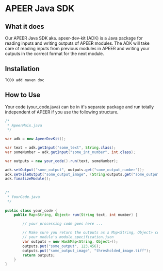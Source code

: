 # APEER Java SDK

## What it does

Our APEER Java SDK aka. apeer-dev-kit (ADK) is a Java package for reading inputs and writing outputs of APEER modules. The ADK will take care of reading inputs from previous modules in APEER and writing your outputs in the correct format for the next module.

## Installation

`TODO add maven doc`

## How to Use

Your code (your_code.java) can be in it's separate package and run totally independent of APEER if you use the following structure.

```java
/*
 * ApeerMain.java
 */
 
var adk = new ApeerDevKit();

var text = adk.getInput("some_text", String.class);
var someNumber = adk.getInput("some_int_number", int.class);

var outputs = new your_code().run(text, someNumber);

adk.setOutput("some_output", outputs.get("some_output_number"));
adk.setFileOutput("some_output_image", (String)outputs.get("some_output_file_path"));
adk.finalizeModule();
 
 
/*
 * YourCode.java
 */
 
public class your_code {
    public Map<String, Object> run(String text, int number) {

        // your processing code goes here ...

        // Make sure you return the outputs as a Map<String, Object> containing all output values as specified in
        // your module's module_specification.json
        var outputs = new HashMap<String, Object>();
        outputs.put("some_output", 123.456);
        outputs.put("some_output_image", "thresholded_image.tiff");
        return outputs;
    }
}
```